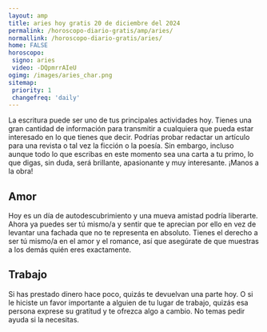 ```yaml
---
layout: amp
title: aries hoy gratis 20 de diciembre del 2024 
permalink: /horoscopo-diario-gratis/amp/aries/
normallink: /horoscopo-diario-gratis/aries/
home: FALSE
horoscopo:
 signo: aries
 video: -DQpmrrAIeU
ogimg: /images/aries_char.png
sitemap:
 priority: 1
 changefreq: 'daily'
---
```



La escritura puede ser uno de tus principales actividades hoy. Tienes una gran cantidad de información para transmitir a cualquiera que pueda estar interesado en lo que tienes que decir. Podrías probar redactar un artículo para una revista o tal vez la ficción o la poesía. Sin embargo, incluso aunque todo lo que escribas en este momento sea una carta a tu primo, lo que digas, sin duda, será brillante, apasionante y muy interesante. ¡Manos a la obra!

## Amor

Hoy es un día de autodescubrimiento y una mueva amistad podría liberarte. Ahora ya puedes ser tú mismo/a y sentir que te aprecian por ello en vez de levantar una fachada que no te representa en absoluto. Tienes el derecho a ser tú mismo/a en el amor y el romance, así que asegúrate de que muestras a los demás quién eres exactamente.

## Trabajo

Si has prestado dinero hace poco, quizás te devuelvan una parte hoy. O si le hiciste un favor importante a alguien de tu lugar de trabajo, quizás esa persona exprese su gratitud y te ofrezca algo a cambio. No temas pedir ayuda si la necesitas.